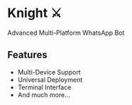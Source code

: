 # Knight ⚔️
Advanced Multi-Platform WhatsApp Bot


## Features
- Multi-Device Support
- Universal Deployment
- Terminal Interface
- And much more...